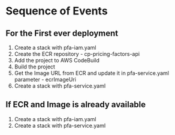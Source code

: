 # Sequence of Events
## For the First ever deployment 
1. Create a stack with pfa-iam.yaml
2. Create the ECR repository - cp-pricing-factors-api
3. Add the project to AWS CodeBuild
4. Build the project
5. Get the Image URL from ECR and update it in pfa-service.yaml parameter - ecrImageUri
6. Create a stack with pfa-service.yaml

## If ECR and Image is already available 
1. Create a stack with pfa-iam.yaml
2. Create a stack with pfa-service.yaml


